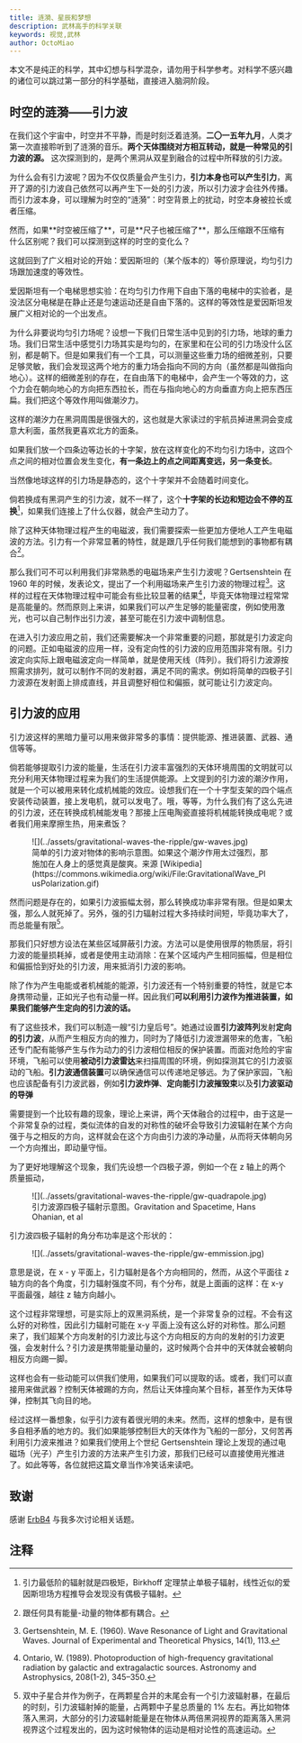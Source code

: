 ```yaml
---
title: 涟漪、星辰和梦想
description: 武林高手的科学关联
keywords: 视觉,武林
author: OctoMiao
---
```


本文不是纯正的科学，其中幻想与科学混杂，请勿用于科学参考。对科学不感兴趣的诸位可以跳过第一部分的科学基础，直接进入脑洞阶段。


## 时空的涟漪——引力波

在我们这个宇宙中，时空并不平静，而是时刻泛着涟漪。**二〇一五年九月**，人类才第一次直接聆听到了涟漪的音乐。**两个天体围绕对方相互转动，就是一种常见的引力波的源。** 这次探测到的，是两个黑洞从双星到融合的过程中所释放的引力波。


为什么会有引力波呢？因为不仅仅质量会产生引力，**引力本身也可以产生引力**，离开了源的引力波自己依然可以再产生下一处的引力波，所以引力波才会往外传播。而引力波本身，可以理解为时空的“涟漪”：时空背景上的扰动，时空本身被拉长或者压缩。

<div class="notes--extra" markdown="1">
然而，如果**时空被压缩了**，可是**尺子也被压缩了**，那么压缩跟不压缩有什么区别呢？我们可以探测到这样的时空的变化么？

这就回到了广义相对论的开始：爱因斯坦的（某个版本的）等价原理说，均匀引力场跟加速度的等效性。

爱因斯坦有一个电梯思想实验：在均匀引力作用下自由下落的电梯中的实验者，是没法区分电梯是在静止还是匀速运动还是自由下落的。这样的等效性是爱因斯坦发展广义相对论的一个出发点。

为什么非要说均匀引力场呢？设想一下我们日常生活中见到的引力场，地球的重力场。我们日常生活中感觉引力场其实是均匀的，在家里和在公司的引力场没什么区别，都是朝下。但是如果我们有一个工具，可以测量这些重力场的细微差别，只要足够灵敏，我们会发现这两个地方的重力场会指向不同的方向（虽然都是叫做指向地心）。这样的细微差别的存在，在自由落下的电梯中，会产生一个等效的力，这个力会在朝向地心的方向把东西拉长，而在与指向地心的方向垂直方向上把东西压扁。我们把这个等效作用叫做潮汐力。

这样的潮汐力在黑洞周围是很强大的，这也就是大家读过的宇航员掉进黑洞会变成意大利面，虽然我更喜欢北方的面条。
</div>

如果我们放一个四条边等边长的十字架，放在这样变化的不均匀引力场中，这四个点之间的相对位置会发生变化，**有一条边上的点之间距离变远，另一条变长**。

当然像地球这样的引力场是静态的，这个十字架并不会随着时间变化。

倘若换成有黑洞产生的引力波，就不一样了，这个**十字架的长边和短边会不停的互换**[^1]，如果我们连接上了什么仪器，就会产生动力了。

除了这种天体物理过程产生的电磁波，我们需要探索一些更加方便地人工产生电磁波的方法。引力有一个非常显著的特性，就是跟几乎任何我们能想到的事物都有耦合[^2]。

那么我们可不可以利用我们非常熟悉的电磁场来产生引力波呢？Gertsenshtein 在 1960 年的时候，发表论文，提出了一个利用磁场来产生引力波的物理过程[^3]。这样的过程在天体物理过程中可能会有些比较显著的结果[^4]，毕竟天体物理过程常常是高能量的。然而原则上来讲，如果我们可以产生足够的能量密度，例如使用激光，也可以自己制作出引力波，甚至可能在引力波中调制信息。


在进入引力波应用之前，我们还需要解决一个非常重要的问题，那就是引力波定向的问题。正如电磁波的应用一样，没有定向性的引力波的应用范围非常有限。引力波定向实际上跟电磁波定向一样简单，就是使用天线（阵列）。我们将引力波源按照需求排列，就可以制作不同的发射器，满足不同的需求。例如将简单的四极子引力波源在发射面上排成直线，并且调整好相位和偏振，就可能让引力波定向。

## 引力波的应用

引力波这样的黑暗力量可以用来做非常多的事情：提供能源、推进装置、武器、通信等等。

倘若能够提取引力波的能量，生活在引力波丰富强烈的天体环境周围的文明就可以充分利用天体物理过程来为我们的生活提供能源。上文提到的引力波的潮汐作用，就是一个可以被用来转化成机械能的效应。设想我们在一个十字型支架的四个端点安装传动装置，接上发电机，就可以发电了。哦，等等，为什么我们有了这么先进的引力波，还在转换成机械能发电？那接上压电陶瓷直接将机械能转换成电呢？或者我们用来摩擦生热，用来煮饭？


<figure markdown="1">
![](../assets/gravitational-waves-the-ripple/gw-waves.jpg)
<figcaption markdown="1">
简单的引力波对物体的影响示意图。如果这个潮汐作用太过强烈，那施加在人身上的感觉真是酸爽。来源 [Wikipedia](https://commons.wikimedia.org/wiki/File:GravitationalWave_PlusPolarization.gif)
</figcaption>
</figure>


然而问题是存在的，如果引力波振幅太弱，那么转换成功率非常有限。但是如果太强，那么人就死掉了。另外，强的引力辐射过程大多持续时间短，毕竟功率大了，而总能量有限[^5]。

那我们只好想方设法在某些区域屏蔽引力波。方法可以是使用很厚的物质层，将引力波的能量损耗掉，或者是使用主动消除：在某个区域内产生相同振幅，但是相位和偏振恰到好处的引力波，用来抵消引力波的影响。


除了作为产生电能或者机械能的能源，引力波还有一个特别重要的特性，就是它本身携带动量，正如光子也有动量一样。因此我们**可以利用引力波作为推进装置，如果我们能够产生定向的引力波的话。**

有了这些技术，我们可以制造一艘“引力皇后号”。她通过设置**引力波阵列**发射**定向的引力波**，从而产生相反方向的推力，同时为了降低引力波泄漏带来的危害，飞船还专门配有能够产生与作为动力的引力波相位相反的保护装置。而面对危险的宇宙环境，飞船可以使用**被动引力波雷达**来扫描周围的环境，例如探测其它的引力波驱动的飞船。**引力波通信装置**可以确保通信可以传递地足够远。为了保护家园，飞船也应该配备有引力波武器，例如**引力波炸弹**、**定向能引力波摧毁束**以及**引力波驱动的导弹**

<div class="notes--extra" markdown="1">
需要提到一个比较有趣的现象，理论上来讲，两个天体融合的过程中，由于这是一个非常复杂的过程，类似流体的自发的对称性的破坏会导致引力波辐射在某个方向强于与之相反的方向，这样就会在这个方向由引力波的净动量，从而将天体朝向另一个方向推出，即动量守恒。

为了更好地理解这个现象，我们先设想一个四极子源，例如一个在 z 轴上的两个质量振动，


<figure markdown="1">
![](../assets/gravitational-waves-the-ripple/gw-quadrapole.jpg)
<figcaption markdown="1">
引力波源四极子辐射示意图。Gravitation and Spacetime, Hans Ohanian, et al
</figcaption>
</figure>

引力波四极子辐射的角分布功率是这个形状的：


<figure markdown="1">
![](../assets/gravitational-waves-the-ripple/gw-emmission.jpg)
<figcaption markdown="1">

</figcaption>
</figure>


意思是说，在 x - y 平面上，引力辐射是各个方向相同的，然而，从这个平面往 z 轴方向的各个角度，引力辐射强度不同，有个分布，就是上面画的这样：在 x-y 平面最强，越往 z 轴方向越小。

这个过程非常理想，可是实际上的双黑洞系统，是一个非常复杂的过程。不会有这么好的对称性，因此引力辐射可能在 x-y 平面上没有这么好的对称性。那么问题来了，我们超某个方向发射的引力波比与这个方向相反的方向的发射的引力波更强，会发射什么？引力波是携带能量动量的，这时候两个合并中的天体就会被朝向相反方向踢一脚。

这样也会有一些动能可以供我们使用，如果我们可以提取的话。或者，我们可以直接用来做武器？控制天体被踢的方向，然后让天体撞向某个目标，甚至作为天体导弹，控制其飞向目的地。


</div>



经过这样一番想象，似乎引力波有着很光明的未来。然而，这样的想象中，是有很多自相矛盾的地方的。我们如果能够控制巨大的天体作为飞船的一部分，又何苦再利用引力波来推进？如果我们使用上个世纪 Gertsenshtein 理论上发现的通过电磁场（光子）产生引力波的方法来产生引力波，那我们已经可以直接使用光推进了。如此等等，各位就把这篇文章当作冷笑话来读吧。

## 致谢

感谢 [ErbB4](http://www.douban.com/people/81194074/) 与我多次讨论相关话题。


## 注释




[^1]: 引力最低阶的辐射就是四极矩，Birkhoff 定理禁止单极子辐射，线性近似的爱因斯坦场方程推导会发现没有偶极子辐射。
[^2]: 跟任何具有能量-动量的物体都有耦合。
[^3]: Gertsenshtein, M. E. (1960). Wave Resonance of Light and Gravitational Waves. Journal of Experimental and Theoretical Physics, 14(1), 113.
[^4]: Ontario, W. (1989). Photoproduction of high-frequency gravitational radiation by galactic and extragalactic sources. Astronomy and Astrophysics, 208(1-2), 345–350.
[^5]: 双中子星合并作为例子，在两颗星合并的末尾会有一个引力波辐射暴，在最后的时刻，引力波辐射掉的能量，占两颗中子星总质量的 1% 左右。再比如物体落入黑洞，大部分的引力波辐射能量是在物体从两倍黑洞视界的距离落入黑洞视界这个过程发出的，因为这时候物体的运动是相对论性的高速运动。
